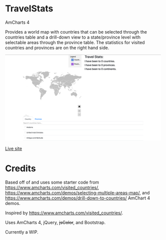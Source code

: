 # TravelStats
AmCharts 4

Provides a world map with countries that can be selected through the countries table and a drill-down view to a state/province level with selectable areas through the province table. The statistics for visited countries and provinces are on the right hand side. 

![](screenshot.png)

[Live site](http://aprestoes.github.io/Travel-Stats)

# Credits
Based off of and uses some starter code from https://www.amcharts.com/visited_countries/, https://www.amcharts.com/demos/selecting-multiple-areas-map/, and https://www.amcharts.com/demos/drill-down-to-countries/ AmChart 4 demos.

Inspired by https://www.amcharts.com/visited_countries/.

Uses AmCharts 4, jQuery, ~~jsColor~~, and Bootstrap.

Currently a WIP.
